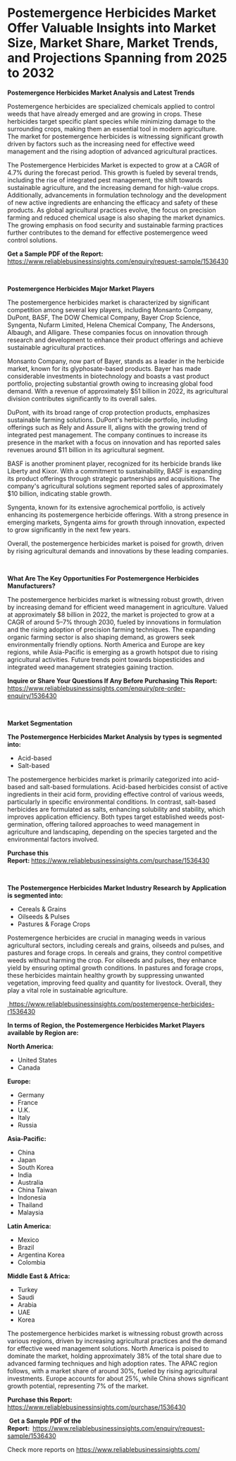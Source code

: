 <p><h1>Postemergence Herbicides Market Offer Valuable Insights into Market Size, Market Share, Market Trends, and Projections Spanning from 2025 to 2032</h1></p><p><strong>Postemergence Herbicides Market Analysis and Latest Trends</strong></p>
<p><p>Postemergence herbicides are specialized chemicals applied to control weeds that have already emerged and are growing in crops. These herbicides target specific plant species while minimizing damage to the surrounding crops, making them an essential tool in modern agriculture. The market for postemergence herbicides is witnessing significant growth driven by factors such as the increasing need for effective weed management and the rising adoption of advanced agricultural practices.</p><p>The Postemergence Herbicides Market is expected to grow at a CAGR of 4.7% during the forecast period. This growth is fueled by several trends, including the rise of integrated pest management, the shift towards sustainable agriculture, and the increasing demand for high-value crops. Additionally, advancements in formulation technology and the development of new active ingredients are enhancing the efficacy and safety of these products. As global agricultural practices evolve, the focus on precision farming and reduced chemical usage is also shaping the market dynamics. The growing emphasis on food security and sustainable farming practices further contributes to the demand for effective postemergence weed control solutions.</p></p>
<p><strong>Get a Sample PDF of the Report:&nbsp;</strong> <a href="https://www.reliablebusinessinsights.com/enquiry/request-sample/1536430?utm_campaign=3356&utm_medium=2&utm_source=Github&utm_content=ia&utm_term=31032025&utm_id=postemergence-herbicides">https://www.reliablebusinessinsights.com/enquiry/request-sample/1536430</a></p>
<p>&nbsp;</p>
<p><strong>Postemergence Herbicides Major Market Players</strong></p>
<p><p>The postemergence herbicides market is characterized by significant competition among several key players, including Monsanto Company, DuPont, BASF, The DOW Chemical Company, Bayer Crop Science, Syngenta, Nufarm Limited, Helena Chemical Company, The Andersons, Albaugh, and Alligare. These companies focus on innovation through research and development to enhance their product offerings and achieve sustainable agricultural practices.</p><p>Monsanto Company, now part of Bayer, stands as a leader in the herbicide market, known for its glyphosate-based products. Bayer has made considerable investments in biotechnology and boasts a vast product portfolio, projecting substantial growth owing to increasing global food demand. With a revenue of approximately $51 billion in 2022, its agricultural division contributes significantly to its overall sales.</p><p>DuPont, with its broad range of crop protection products, emphasizes sustainable farming solutions. DuPont's herbicide portfolio, including offerings such as Rely and Assure II, aligns with the growing trend of integrated pest management. The company continues to increase its presence in the market with a focus on innovation and has reported sales revenues around $11 billion in its agricultural segment.</p><p>BASF is another prominent player, recognized for its herbicide brands like Liberty and Kixor. With a commitment to sustainability, BASF is expanding its product offerings through strategic partnerships and acquisitions. The company's agricultural solutions segment reported sales of approximately $10 billion, indicating stable growth.</p><p>Syngenta, known for its extensive agrochemical portfolio, is actively enhancing its postemergence herbicide offerings. With a strong presence in emerging markets, Syngenta aims for growth through innovation, expected to grow significantly in the next few years.</p><p>Overall, the postemergence herbicides market is poised for growth, driven by rising agricultural demands and innovations by these leading companies.</p></p>
<p>&nbsp;</p>
<p><strong>What Are The Key Opportunities For Postemergence Herbicides Manufacturers?</strong></p>
<p><p>The postemergence herbicides market is witnessing robust growth, driven by increasing demand for efficient weed management in agriculture. Valued at approximately $8 billion in 2022, the market is projected to grow at a CAGR of around 5–7% through 2030, fueled by innovations in formulation and the rising adoption of precision farming techniques. The expanding organic farming sector is also shaping demand, as growers seek environmentally friendly options. North America and Europe are key regions, while Asia-Pacific is emerging as a growth hotspot due to rising agricultural activities. Future trends point towards biopesticides and integrated weed management strategies gaining traction.</p></p>
<p><strong>Inquire or Share Your Questions If Any Before Purchasing This Report:</strong> <a href="https://www.reliablebusinessinsights.com/enquiry/pre-order-enquiry/1536430?utm_campaign=3356&utm_medium=2&utm_source=Github&utm_content=ia&utm_term=31032025&utm_id=postemergence-herbicides">https://www.reliablebusinessinsights.com/enquiry/pre-order-enquiry/1536430</a></p>
<p>&nbsp;</p>
<p><strong>Market Segmentation</strong></p>
<p><strong>The Postemergence Herbicides Market Analysis by types is segmented into:</strong></p>
<p><ul><li>Acid-based</li><li>Salt-based</li></ul></p>
<p><p>The postemergence herbicides market is primarily categorized into acid-based and salt-based formulations. Acid-based herbicides consist of active ingredients in their acid form, providing effective control of various weeds, particularly in specific environmental conditions. In contrast, salt-based herbicides are formulated as salts, enhancing solubility and stability, which improves application efficiency. Both types target established weeds post-germination, offering tailored approaches to weed management in agriculture and landscaping, depending on the species targeted and the environmental factors involved.</p></p>
<p><strong>Purchase this Report:&nbsp;</strong><a href="https://www.reliablebusinessinsights.com/purchase/1536430?utm_campaign=3356&utm_medium=2&utm_source=Github&utm_content=ia&utm_term=31032025&utm_id=postemergence-herbicides">https://www.reliablebusinessinsights.com/purchase/1536430</a></p>
<p>&nbsp;</p>
<p><strong>The Postemergence Herbicides Market Industry Research by Application is segmented into:</strong></p>
<p><ul><li>Cereals & Grains</li><li>Oilseeds & Pulses</li><li>Pastures & Forage Crops</li></ul></p>
<p><p>Postemergence herbicides are crucial in managing weeds in various agricultural sectors, including cereals and grains, oilseeds and pulses, and pastures and forage crops. In cereals and grains, they control competitive weeds without harming the crop. For oilseeds and pulses, they enhance yield by ensuring optimal growth conditions. In pastures and forage crops, these herbicides maintain healthy growth by suppressing unwanted vegetation, improving feed quality and quantity for livestock. Overall, they play a vital role in sustainable agriculture.</p></p>
<p><a href="https://www.reliablebusinessinsights.com/postemergence-herbicides-r1536430?utm_campaign=3356&utm_medium=2&utm_source=Github&utm_content=ia&utm_term=31032025&utm_id=postemergence-herbicides">&nbsp;https://www.reliablebusinessinsights.com/postemergence-herbicides-r1536430</a></p>
<p><strong>In terms of Region, the Postemergence Herbicides Market Players available by Region are:</strong></p>
<p>
    <p> <strong> North America: </strong>
        <ul>
            <li>United States</li>
            <li>Canada</li>
        </ul>
        </p> 
    <p> <strong> Europe: </strong>
        <ul>
            <li>Germany</li>
            <li>France</li>
            <li>U.K.</li>
            <li>Italy</li>
            <li>Russia</li>
        </ul>
        </p> 
    <p> <strong> Asia-Pacific: </strong>
        <ul>
            <li>China</li>
            <li>Japan</li>
            <li>South Korea</li>
            <li>India</li>
            <li>Australia</li>
            <li>China Taiwan</li>
            <li>Indonesia</li>
            <li>Thailand</li>
            <li>Malaysia</li>
        </ul>
        </p> 
    <p> <strong> Latin America: </strong>
        <ul>
            <li>Mexico</li>
            <li>Brazil</li>
            <li>Argentina Korea</li>
            <li>Colombia</li>
        </ul>
        </p> 
    <p> <strong> Middle East & Africa: </strong>
        <ul>
            <li>Turkey</li>
            <li>Saudi</li>
            <li>Arabia</li>
            <li>UAE</li>
            <li>Korea</li>
        </ul>
    </p>
    </p>
<p><p>The postemergence herbicides market is witnessing robust growth across various regions, driven by increasing agricultural practices and the demand for effective weed management solutions. North America is poised to dominate the market, holding approximately 38% of the total share due to advanced farming techniques and high adoption rates. The APAC region follows, with a market share of around 30%, fueled by rising agricultural investments. Europe accounts for about 25%, while China shows significant growth potential, representing 7% of the market.</p></p>
<p><strong>Purchase this Report: </strong><a href="https://www.reliablebusinessinsights.com/purchase/1536430?utm_campaign=3356&utm_medium=2&utm_source=Github&utm_content=ia&utm_term=31032025&utm_id=postemergence-herbicides">https://www.reliablebusinessinsights.com/purchase/1536430</a></p>
<p>&nbsp;<strong>Get a Sample PDF of the Report:&nbsp;&nbsp;</strong><a href="https://www.reliablebusinessinsights.com/enquiry/request-sample/1536430?utm_campaign=3356&utm_medium=2&utm_source=Github&utm_content=ia&utm_term=31032025&utm_id=postemergence-herbicides">https://www.reliablebusinessinsights.com/enquiry/request-sample/1536430</a></p>
<p><strong></strong></p>
<p>Check more reports on <a href="https://www.reliablebusinessinsights.com/?utm_campaign=3356&utm_medium=2&utm_source=Github&utm_content=ia&utm_term=31032025&utm_id=postemergence-herbicides">https://www.reliablebusinessinsights.com/</a></p>